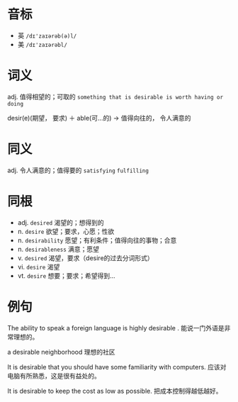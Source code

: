 # 音标

- 英 `/dɪ'zaɪərəb(ə)l/`
- 美 `/dɪ'zaɪərəbl/`

# 词义

adj. 值得相望的；可取的
`something that is desirable is worth having or doing`



desir(e)(期望， 要求) ＋ able(可…的) → 值得向往的， 令人满意的

# 同义

adj. 令人满意的；值得要的
`satisfying` `fulfilling`

# 同根

- adj. `desired` 渴望的；想得到的
- n. `desire` 欲望；要求，心愿；性欲
- n. `desirability` 愿望；有利条件；值得向往的事物；合意
- n. `desirableness` 满意；愿望
- v. `desired` 渴望，要求（desire的过去分词形式）
- vi. `desire` 渴望
- vt. `desire` 想要；要求；希望得到…

# 例句

The ability to speak a foreign language is highly desirable .
能说一门外语是非常理想的。

a desirable neighborhood
理想的社区

It is desirable that you should have some familiarity with computers.
应该对电脑有所熟悉，这是很有益处的。

It is desirable to keep the cost as low as possible.
把成本控制得越低越好。


